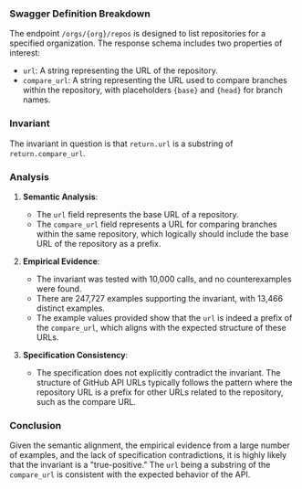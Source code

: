 ### Swagger Definition Breakdown
The endpoint `/orgs/{org}/repos` is designed to list repositories for a specified organization. The response schema includes two properties of interest:
- `url`: A string representing the URL of the repository.
- `compare_url`: A string representing the URL used to compare branches within the repository, with placeholders `{base}` and `{head}` for branch names.

### Invariant
The invariant in question is that `return.url` is a substring of `return.compare_url`.

### Analysis
1. **Semantic Analysis**:
   - The `url` field represents the base URL of a repository.
   - The `compare_url` field represents a URL for comparing branches within the same repository, which logically should include the base URL of the repository as a prefix.

2. **Empirical Evidence**:
   - The invariant was tested with 10,000 calls, and no counterexamples were found.
   - There are 247,727 examples supporting the invariant, with 13,466 distinct examples.
   - The example values provided show that the `url` is indeed a prefix of the `compare_url`, which aligns with the expected structure of these URLs.

3. **Specification Consistency**:
   - The specification does not explicitly contradict the invariant. The structure of GitHub API URLs typically follows the pattern where the repository URL is a prefix for other URLs related to the repository, such as the compare URL.

### Conclusion
Given the semantic alignment, the empirical evidence from a large number of examples, and the lack of specification contradictions, it is highly likely that the invariant is a "true-positive." The `url` being a substring of the `compare_url` is consistent with the expected behavior of the API.
